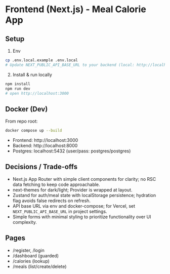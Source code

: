 # Frontend (Next.js) - Meal Calorie App

## Setup
1) Env
```bash
cp .env.local.example .env.local
# Update NEXT_PUBLIC_API_BASE_URL to your backend (local: http://localhost:8000)
```
2) Install & run locally
```bash
npm install
npm run dev
# open http://localhost:3000
```

## Docker (Dev)
From repo root:
```bash
docker compose up --build
```
- Frontend: http://localhost:3000
- Backend: http://localhost:8000
- Postgres: localhost:5432 (user/pass: postgres/postgres)

## Decisions / Trade-offs
- Next.js App Router with simple client components for clarity; no RSC data fetching to keep code approachable.
- next-themes for dark/light; Provider is wrapped at layout.
- Zustand for auth/meal state with localStorage persistence; hydration flag avoids false redirects on refresh.
- API base URL via env and docker-compose; for Vercel, set `NEXT_PUBLIC_API_BASE_URL` in project settings.
- Simple forms with minimal styling to prioritize functionality over UI complexity.

## Pages
- /register, /login
- /dashboard (guarded)
- /calories (lookup)
- /meals (list/create/delete)
